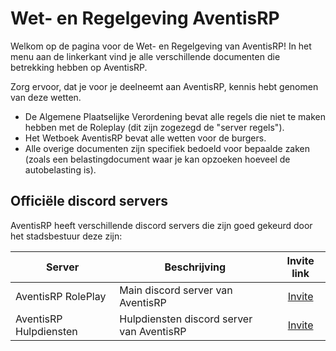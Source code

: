 # Wet- en Regelgeving AventisRP

Welkom op de pagina voor de Wet- en Regelgeving van AventisRP!
In het menu aan de linkerkant vind je alle verschillende documenten die betrekking hebben op AventisRP.

Zorg ervoor, dat je voor je deelneemt aan AventisRP, kennis hebt genomen van deze wetten.

- De Algemene Plaatselijke Verordening bevat alle regels die niet te maken hebben met de Roleplay (dit zijn zogezegd de "server regels").
- Het Wetboek AventisRP bevat alle wetten voor de burgers.
- Alle overige documenten zijn specifiek bedoeld voor bepaalde zaken (zoals een belastingdocument waar je kan opzoeken hoeveel de autobelasting is).

## Officiële discord servers

AventisRP heeft verschillende discord servers die zijn goed gekeurd door het stadsbestuur deze zijn:

| Server | Beschrijving | Invite link |
|---|---|:---:|
|AventisRP RolePlay| Main discord server van AventisRP | [Invite](https://discord.gg/UmCpsnp4ug) |
|AventisRP Hulpdiensten| Hulpdiensten discord server van AventisRP | [Invite](https://discord.gg/UnStbDzxtt) |
